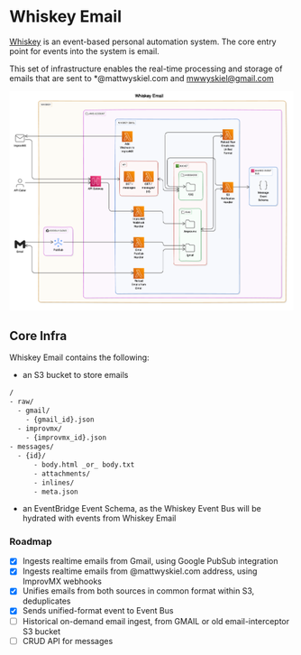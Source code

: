 # Whiskey Email

[Whiskey](https://github.com/whiskey-platform) is an event-based personal automation system. The core entry point for events into the system is email.

This set of infrastructure enables the real-time processing and storage of emails that are sent to \*@mattwyskiel.com and mwwyskiel@gmail.com


![architecture](architecture.png)

## Core Infra

Whiskey Email contains the following:

- an S3 bucket to store emails

```
/
- raw/
  - gmail/
    - {gmail_id}.json
  - improvmx/
    - {improvmx_id}.json
- messages/
  - {id}/
      - body.html _or_ body.txt
      - attachments/
      - inlines/
      - meta.json
```

- an EventBridge Event Schema, as the Whiskey Event Bus will be hydrated with events from Whiskey Email

### Roadmap
- [x] Ingests realtime emails from Gmail, using Google PubSub integration
- [x] Ingests realtime emails from @mattwyskiel.com address, using ImprovMX webhooks
- [x] Unifies emails from both sources in common format within S3, deduplicates
- [x] Sends unified-format event to Event Bus
- [ ] Historical on-demand email ingest, from GMAIL or old email-interceptor S3 bucket
- [ ] CRUD API for messages
